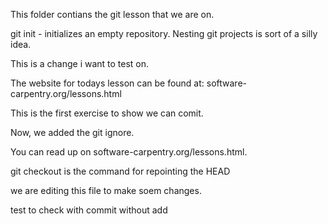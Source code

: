 This folder contians the git lesson that we are on.

git init - initializes an empty repository. Nesting git projects is sort of a 
silly idea.

This is a change i want to test on.

The website for todays lesson can be found at: 
software-carpentry.org/lessons.html

This is the first exercise to show we can comit.

Now, we added the git ignore.

You can read up on software-carpentry.org/lessons.html.

git checkout is the command for repointing the HEAD

we are editing this file to make soem changes.

test to check with commit without add
